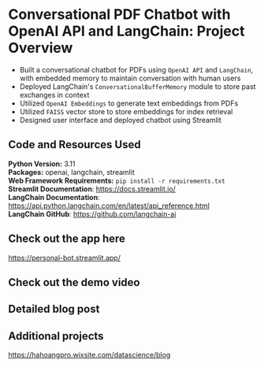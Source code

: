 # Conversational PDF Chatbot with OpenAI API and LangChain: Project Overview
- Built a conversational chatbot for PDFs using ``OpenAI API`` and ``LangChain``, with embedded memory to maintain conversation with human users
- Deployed LangChain's ``ConversationalBufferMemory`` module to store past exchanges in context
- Utilized ``OpenAI Embeddings`` to generate text embeddings from PDFs
- Utilized ``FAISS`` vector store to store embeddings for index retrieval
- Designed user interface and deployed chatbot using Streamlit

## Code and Resources Used
**Python Version:** 3.11 <br>
**Packages:** openai, langchain, streamlit <br>
**Web Framework Requirements:** ``pip install -r requirements.txt`` <br>
**Streamlit Documentation**: https://docs.streamlit.io/ <br>
**LangChain Documentation**: https://api.python.langchain.com/en/latest/api_reference.html<br>
**LangChain GitHub**: https://github.com/langchain-ai<br>

## Check out the app here
https://personal-bot.streamlit.app/

## Check out the demo video 


## Detailed blog post


## Additional projects
https://hahoangpro.wixsite.com/datascience/blog

